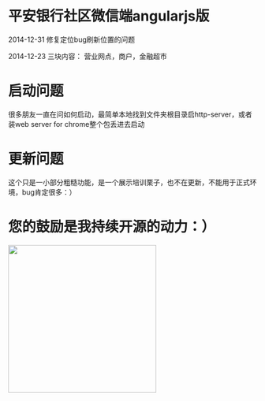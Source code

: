 平安银行社区微信端angularjs版
============
2014-12-31
修复定位bug刷新位置的问题

2014-12-23 
三块内容：
 营业网点，商户，金融超市

启动问题
============
很多朋友一直在问如何启动，最简单本地找到文件夹根目录启http-server，或者装web server for chrome整个包丢进去启动

更新问题
============
这个只是一小部分粗糙功能，是一个展示培训栗子，也不在更新，不能用于正式环境，bug肯定很多：）

您的鼓励是我持续开源的动力：）
============
<img src="https://github.com/monw3c/angularjs_pingan/blob/master/images/3.pic.jpg" width="300">
